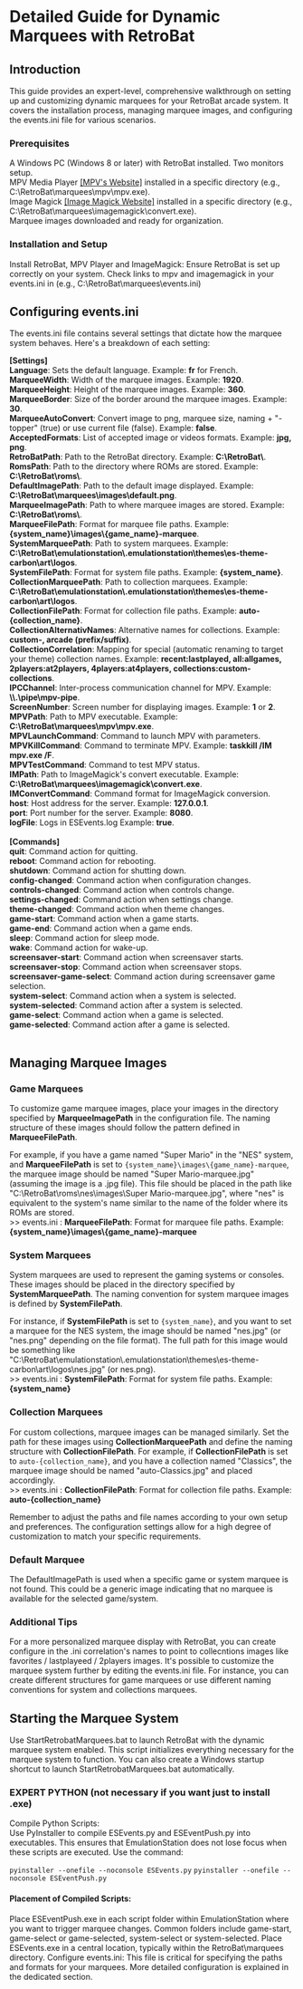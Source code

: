 <h1>Detailed Guide for Dynamic Marquees with RetroBat</h1>
<h2>Introduction</h2>
<p>
This guide provides an expert-level, comprehensive walkthrough on setting up and customizing dynamic marquees for your RetroBat arcade system. It covers the installation process, managing marquee images, and configuring the events.ini file for various scenarios.
</p>
<h3>Prerequisites</h3>
<p>
A Windows PC (Windows 8 or later) with RetroBat installed.
Two monitors setup.<br>
MPV Media Player <a href="https://mpv.io">[MPV's Website]</a> installed in a specific directory (e.g., C:\RetroBat\marquees\mpv\mpv.exe).<br>
Image Magick <a href="https://imagemagick.org">[Image Magick Website]</a> installed in a specific directory (e.g., C:\RetroBat\marquees\imagemagick\convert.exe).<br>
Marquee images downloaded and ready for organization.<br>
<h3>Installation and Setup</h3>
Install RetroBat, MPV Player and ImageMagick: Ensure RetroBat is set up correctly on your system. Check links to mpv and imagemagick in your events.ini in (e.g., C:\RetroBat\marquees\events.ini)<br>
</p>

<h2>Configuring events.ini</h2>
<p>
The events.ini file contains several settings that dictate how the marquee system behaves. Here's a breakdown of each setting:
</p>
<p>
<b>[Settings]</b><br>
<b>Language</b>: Sets the default language. Example: <b>fr</b> for French.<br>
<b>MarqueeWidth</b>: Width of the marquee images. Example: <b>1920</b>.<br>
<b>MarqueeHeight</b>: Height of the marquee images. Example: <b>360</b>.<br>
<b>MarqueeBorder</b>: Size of the border around the marquee images. Example: <b>30</b>.<br>
<b>MarqueeAutoConvert</b>: Convert image to png, marquee size, naming + "-topper" (true) or use current file (false). Example: <b>false</b>.<br> 
<b>AcceptedFormats</b>: List of accepted image or videos formats. Example: <b>jpg, png</b>.<br>
<b>RetroBatPath</b>: Path to the RetroBat directory. Example: <b>C:\RetroBat\</b>.<br>
<b>RomsPath</b>: Path to the directory where ROMs are stored. Example: <b>C:\RetroBat\roms\</b>.<br>
<b>DefaultImagePath</b>: Path to the default image displayed. Example: <b>C:\RetroBat\marquees\images\default.png</b>.<br>
<b>MarqueeImagePath</b>: Path to where marquee images are stored. Example: <b>C:\RetroBat\roms\</b>.<br>
<b>MarqueeFilePath</b>: Format for marquee file paths. Example: <b>{system_name}\images\{game_name}-marquee</b>.<br>
<b>SystemMarqueePath</b>: Path to system marquees. Example: <b>C:\RetroBat\emulationstation\.emulationstation\themes\es-theme-carbon\art\logos</b>.<br>
<b>SystemFilePath</b>: Format for system file paths. Example: <b>{system_name}</b>.<br>
<b>CollectionMarqueePath</b>: Path to collection marquees. Example: <b>C:\RetroBat\emulationstation\.emulationstation\themes\es-theme-carbon\art\logos</b>.<br>
<b>CollectionFilePath</b>: Format for collection file paths. Example: <b>auto-{collection_name}</b>.<br>
<b>CollectionAlternativNames</b>: Alternative names for collections. Example: <b>custom-, arcade (prefix/suffix)</b>.<br>
<b>CollectionCorrelation</b>: Mapping for special (automatic renaming to target your theme) collection names. Example: <b>recent:lastplayed, all:allgames, 2players:at2players, 4players:at4players, collections:custom-collections</b>.<br>
<b>IPCChannel</b>: Inter-process communication channel for MPV. Example: <b>\\.\pipe\mpv-pipe</b>.<br>
<b>ScreenNumber</b>: Screen number for displaying images. Example: <b>1</b> or <b>2</b>.<br>
<b>MPVPath</b>: Path to MPV executable. Example: <b>C:\RetroBat\marquees\mpv\mpv.exe</b>.<br>
<b>MPVLaunchCommand</b>: Command to launch MPV with parameters.<br>
<b>MPVKillCommand</b>: Command to terminate MPV. Example: <b>taskkill /IM mpv.exe /F</b>.<br>
<b>MPVTestCommand</b>: Command to test MPV status.<br>
<b>IMPath</b>: Path to ImageMagick's convert executable. Example: <b>C:\RetroBat\marquees\imagemagick\convert.exe</b>.<br>
<b>IMConvertCommand</b>: Command format for ImageMagick conversion.<br>
<b>host</b>: Host address for the server. Example: <b>127.0.0.1</b>.<br>
<b>port</b>: Port number for the server. Example: <b>8080</b>.<br>
<b>logFile</b>: Logs in ESEvents.log Example: <b>true</b>.<br><br>
<b>[Commands]</b><br>
<b>quit</b>: Command action for quitting.<br>
<b>reboot</b>: Command action for rebooting.<br>
<b>shutdown</b>: Command action for shutting down.<br>
<b>config-changed</b>: Command action when configuration changes.<br>
<b>controls-changed</b>: Command action when controls change.<br>
<b>settings-changed</b>: Command action when settings change.<br>
<b>theme-changed</b>: Command action when theme changes.<br>
<b>game-start</b>: Command action when a game starts.<br>
<b>game-end</b>: Command action when a game ends.<br>
<b>sleep</b>: Command action for sleep mode.<br>
<b>wake</b>: Command action for wake-up.<br>
<b>screensaver-start</b>: Command action when screensaver starts.<br>
<b>screensaver-stop</b>: Command action when screensaver stops.<br>
<b>screensaver-game-select</b>: Command action during screensaver game selection.<br>
<b>system-select</b>: Command action when a system is selected.<br>
<b>system-selected</b>: Command action after a system is selected.<br>
<b>game-select</b>: Command action when a game is selected.<br>
<b>game-selected</b>: Command action after a game is selected.<br><br>
</p>
<h2>Managing Marquee Images</h2>
<h3>Game Marquees</h3>
<p>
To customize game marquee images, place your images in the directory specified by <b>MarqueeImagePath</b> in the configuration file. The naming structure of these images should follow the pattern defined in <b>MarqueeFilePath</b>. 
</p>
<p>
For example, if you have a game named "Super Mario" in the "NES" system, and <b>MarqueeFilePath</b> is set to <code>{system_name}\images\{game_name}-marquee</code>, the marquee image should be named "Super Mario-marquee.jpg" (assuming the image is a .jpg file). This file should be placed in the path like "C:\RetroBat\roms\nes\images\Super Mario-marquee.jpg", where "nes" is equivalent to the system's name similar to the name of the folder where its ROMs are stored.<br>
>> events.ini : <b>MarqueeFilePath</b>: Format for marquee file paths. Example: <b>{system_name}\images\{game_name}-marquee</b>
</p>
<h3>System Marquees</h3>
<p>
System marquees are used to represent the gaming systems or consoles. These images should be placed in the directory specified by <b>SystemMarqueePath</b>. The naming convention for system marquee images is defined by <b>SystemFilePath</b>. <br>
</p>
<p>
For instance, if <b>SystemFilePath</b> is set to <code>{system_name}</code>, and you want to set a marquee for the NES system, the image should be named "nes.jpg" (or "nes.png" depending on the file format). The full path for this image would be something like "C:\RetroBat\emulationstation\.emulationstation\themes\es-theme-carbon\art\logos\nes.jpg" (or nes.png).<br>
>> events.ini : <b>SystemFilePath</b>: Format for system file paths. Example: <b>{system_name}</b>
</p>
<h3>Collection Marquees</h3>
<p>
For custom collections, marquee images can be managed similarly. Set the path for these images using <b>CollectionMarqueePath</b> and define the naming structure with <b>CollectionFilePath</b>. For example, if <b>CollectionFilePath</b> is set to <code>auto-{collection_name}</code>, and you have a collection named "Classics", the marquee image should be named "auto-Classics.jpg" and placed accordingly.<br>
>> events.ini : <b>CollectionFilePath</b>: Format for collection file paths. Example: <b>auto-{collection_name}</b>
</p>
<p>
Remember to adjust the paths and file names according to your own setup and preferences. The configuration settings allow for a high degree of customization to match your specific requirements.
</p>
<h3>Default Marquee</h3>
<p>
The DefaultImagePath is used when a specific game or system marquee is not found. This could be a generic image indicating that no marquee is available for the selected game/system.
</p>
<h3>Additional Tips</h3>
<p>
For a more personalized marquee display with RetroBat, you can create configure in the .ini correlation's names to point to collecntions images like favorites / lastplayeed / 2players images.
It's possible to customize the marquee system further by editing the events.ini file. For instance, you can create different structures for game marquees or use different naming conventions for system and collections marquees.
</p>
<h2>Starting the Marquee System</h2>
<p>
Use StartRetrobatMarquees.bat to launch RetroBat with the dynamic marquee system enabled. This script initializes everything necessary for the marquee system to function.
You can also create a Windows startup shortcut to launch StartRetrobatMarquees.bat automatically.
</p>
<h3>EXPERT PYTHON (not necessary if you want just to install .exe)</h3>
<p>
Compile Python Scripts: <br>
Use PyInstaller to compile ESEvents.py and ESEventPush.py into executables. This ensures that EmulationStation does not lose focus when these scripts are executed. Use the command:
</p>
<code>pyinstaller --onefile --noconsole ESEvents.py</code>
<code>pyinstaller --onefile --noconsole ESEventPush.py</code>
<h4>Placement of Compiled Scripts:</h4>
<p>
Place ESEventPush.exe in each script folder within EmulationStation where you want to trigger marquee changes. Common folders include game-start, game-select or game-selected, system-select or system-selected.
Place ESEvents.exe in a central location, typically within the RetroBat\marquees directory.
Configure events.ini: This file is critical for specifying the paths and formats for your marquees. More detailed configuration is explained in the dedicated section.
</p>
